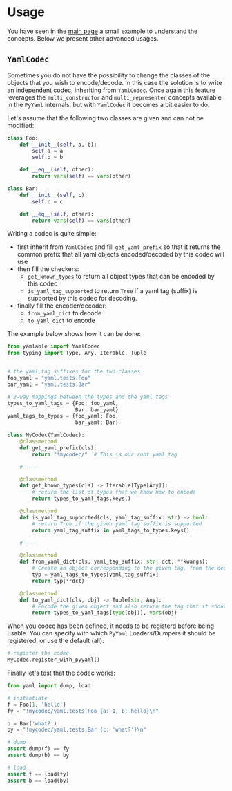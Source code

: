 # Usage

You have seen in the [main page](./index) a small example to understand the concepts. Below we present other advanced usages.

## `YamlCodec`

Sometimes you do not have the possibility to change the classes of the objects that you wish to encode/decode. In this case the solution is to write an independent codec, inheriting from `YamlCodec`. Once again this feature leverages the `multi_constructor` and `multi_representer` concepts available in the `PyYaml` internals, but with `YamlCodec` it becomes a bit easier to do.

Let's assume that the following two classes are given and can not be modified:

```python
class Foo:
    def __init__(self, a, b):
        self.a = a
        self.b = b

    def __eq__(self, other):
        return vars(self) == vars(other)

class Bar:
    def __init__(self, c):
        self.c = c

    def __eq__(self, other):
        return vars(self) == vars(other)
```

Writing a codec is quite simple:

 - first inherit from `YamlCodec` and fill `get_yaml_prefix` so that it returns the common prefix that all yaml objects encoded/decoded by this codec will use
 - then fill the checkers:
    - `get_known_types` to return all object types that can be encoded by this codec
    - `is_yaml_tag_supported` to return `True` if a yaml tag (suffix) is supported by this codec for decoding.
 - finally fill the encoder/decoder:
    - `from_yaml_dict` to decode
    - `to_yaml_dict` to encode

The example below shows how it can be done:


```python
from yamlable import YamlCodec
from typing import Type, Any, Iterable, Tuple


# the yaml tag suffixes for the two classes
foo_yaml = "yaml.tests.Foo"
bar_yaml = "yaml.tests.Bar"

# 2-way mappings between the types and the yaml tags
types_to_yaml_tags = {Foo: foo_yaml,
                      Bar: bar_yaml}
yaml_tags_to_types = {foo_yaml: Foo,
                      bar_yaml: Bar}

class MyCodec(YamlCodec):
    @classmethod
    def get_yaml_prefix(cls):
        return "!mycodec/"  # This is our root yaml tag

    # ---- 

    @classmethod
    def get_known_types(cls) -> Iterable[Type[Any]]:
        # return the list of types that we know how to encode
        return types_to_yaml_tags.keys()

    @classmethod
    def is_yaml_tag_supported(cls, yaml_tag_suffix: str) -> bool:
        # return True if the given yaml tag suffix is supported
        return yaml_tag_suffix in yaml_tags_to_types.keys()

    # ----

    @classmethod
    def from_yaml_dict(cls, yaml_tag_suffix: str, dct, **kwargs):
        # Create an object corresponding to the given tag, from the decoded dict
        typ = yaml_tags_to_types[yaml_tag_suffix]
        return typ(**dct)

    @classmethod
    def to_yaml_dict(cls, obj) -> Tuple[str, Any]:
        # Encode the given object and also return the tag that it should have
        return types_to_yaml_tags[type(obj)], vars(obj)
```

When you codec has been defined, it needs to be registerd before being usable. You can specify with which `PyYaml` Loaders/Dumpers it should be registered, or use the default (all): 

```python
# register the codec
MyCodec.register_with_pyyaml()
```

Finally let's test that the codec works:

```python
from yaml import dump, load

# instantiate
f = Foo(1, 'hello')
fy = "!mycodec/yaml.tests.Foo {a: 1, b: hello}\n"

b = Bar('what?')
by = "!mycodec/yaml.tests.Bar {c: 'what?'}\n"

# dump
assert dump(f) == fy
assert dump(b) == by

# load
assert f == load(fy)
assert b == load(by)
```
